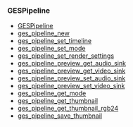 ### GESPipeline

* [GESPipeline]()
* [ges_pipeline_new]()
* [ges_pipeline_set_timeline]()
* [ges_pipeline_set_mode]()
* [ges_pipeline_set_render_settings]()
* [ges_pipeline_preview_get_audio_sink]()
* [ges_pipeline_preview_get_video_sink]()
* [ges_pipeline_preview_set_audio_sink]()
* [ges_pipeline_preview_set_video_sink]()
* [ges_pipeline_get_mode]()
* [ges_pipeline_get_thumbnail]()
* [ges_pipeline_get_thumbnail_rgb24]()
* [ges_pipeline_save_thumbnail]()
